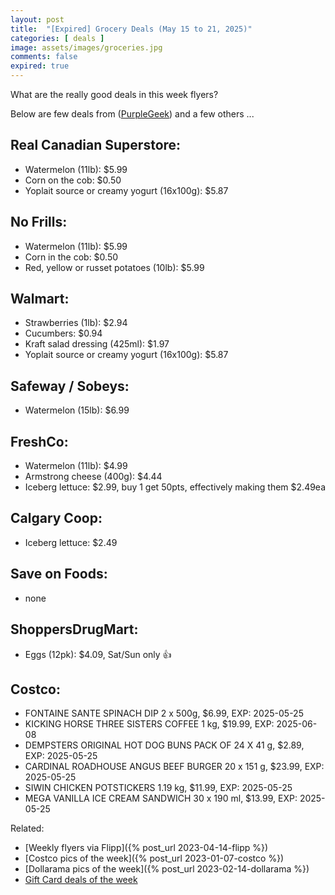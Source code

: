 ```yaml
---
layout: post
title:  "[Expired] Grocery Deals (May 15 to 21, 2025)"
categories: [ deals ]
image: assets/images/groceries.jpg
comments: false
expired: true
---
```


What are the really good deals in this week flyers?

Below are few deals from ([PurpleGeek](https://www.reddit.com/user/PurpleGeek/)) and a few others ...

## Real Canadian Superstore:
<!-- &#128077; -->
- Watermelon (11lb): $5.99
- Corn on the cob: $0.50
- Yoplait source or creamy yogurt (16x100g): $5.87

## No Frills:
- Watermelon (11lb): $5.99
- Corn in the cob: $0.50
- Red, yellow or russet potatoes (10lb): $5.99

## Walmart:
- Strawberries (1lb): $2.94
- Cucumbers: $0.94
- Kraft salad dressing (425ml): $1.97
- Yoplait source or creamy yogurt (16x100g): $5.87

## Safeway / Sobeys:
- Watermelon (15lb): $6.99

## FreshCo:
- Watermelon (11lb): $4.99
- Armstrong cheese (400g): $4.44
- Iceberg lettuce: $2.99, buy 1 get 50pts, effectively making them $2.49ea

## Calgary Coop:
- Iceberg lettuce: $2.49

## Save on Foods:
- none 

## ShoppersDrugMart:
- Eggs (12pk): $4.09, Sat/Sun only &#128077;
<!-- - NN (1kg) or Blue Menu (750g) Peanut Butter: $3.99, Sat/Sun only &#128077; -->

## Costco:
- FONTAINE SANTE SPINACH DIP 2 x 500g, $6.99, EXP: 2025-05-25
- KICKING HORSE THREE SISTERS COFFEE 1 kg, $19.99, EXP: 2025-06-08
- DEMPSTERS ORIGINAL HOT DOG BUNS PACK OF 24 X 41 g, $2.89, EXP: 2025-05-25
- CARDINAL ROADHOUSE ANGUS BEEF BURGER 20 x 151 g, $23.99, EXP: 2025-05-25
- SIWIN CHICKEN POTSTICKERS 1.19 kg, $11.99, EXP: 2025-05-25
- MEGA VANILLA ICE CREAM SANDWICH 30 x 190 ml, $13.99, EXP: 2025-05-25




Related:
 - [Weekly flyers via Flipp]({% post_url 2023-04-14-flipp %})
 - [Costco pics of the week]({% post_url 2023-01-07-costco %})
 - [Dollarama pics of the week]({% post_url 2023-02-14-dollarama %})
 - [Gift Card deals of the week](https://forums.redflagdeals.com/various-retailers-gift-cards-deals-discounts-2025-deals-only-2737833/)

 